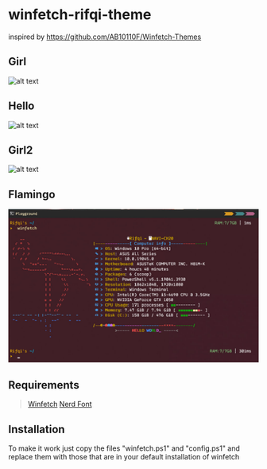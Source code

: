# winfetch-rifqi-theme
inspired by https://github.com/AB10110F/Winfetch-Themes

## Girl
![alt text](https://github.com/Rifqi2007c/winfetch-rifqi-theme/blob/main/picture/Screenshot%202024-02-04%20184913.png)

## Hello
![alt text](https://github.com/Rifqi2007c/winfetch-rifqi-theme/blob/main/picture/Screenshot%202024-02-04%20184819.png)

## Girl2
![alt text](https://github.com/Rifqi2007c/winfetch-custom-theme/tree/main/picture)

## Flamingo
![alt text](https://github.com/Rifqi2007c/winfetch-custom-theme/blob/main/picture/photo_2024-02-11_07-11-13.jpg)

## Requirements
>[Winfetch](https://github.com/lptstr/winfetch)
>[Nerd Font](https://www.nerdfonts.com/#home)

## Installation
To make it work just copy the files "winfetch.ps1" and "config.ps1" and replace them with those that are in your default installation of winfetch
